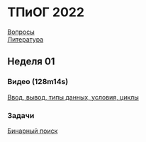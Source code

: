 # ТПиОГ 2022

[Вопросы]()  
[Литература](https://t.me/joinchat/AAAAAE1yUq2Kh6WdPCtjMA)

## Неделя 01
### Видео (128m14s)
[Ввод, вывод, типы данных, условия, циклы](https://youtube.com/playlist?list=PLQsYkTzyA74AxN8_Z4wXMZw3CmIeZzLRy)  
### Задачи
[Бинарный поиск]()
